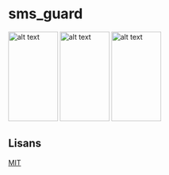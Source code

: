 # sms_guard



<img src="https://github.com/dovahkinnn/sms-guard/blob/main/asset/junk.png" alt="alt text" width="100" height="180">
<img src="https://github.com/dovahkinnn/sms-guard/blob/main/asset/chat.png" alt="alt text" width="100" height="180">


<img src="https://github.com/dovahkinnn/sms-guard/blob/main/asset/main.png" alt="alt text" width="100" height="180">




## Lisans

[MIT](https://choosealicense.com/licenses/mit/)



